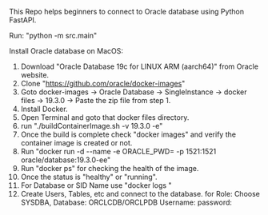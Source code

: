 This Repo helps beginners to connect to Oracle database using Python FastAPI.

Run: "python -m src.main"

Install Oracle database on MacOS:
1. Download "Oracle Database 19c for LINUX ARM (aarch64)" from Oracle website.
2. Clone "https://github.com/oracle/docker-images"
3. Goto docker-images -> Oracle Database -> SingleInstance -> docker files -> 19.3.0 -> Paste the zip file from step 1.
4. Install Docker.
5. Open Terminal and goto that docker files directory.
6. run "./buildContainerImage.sh -v 19.3.0 -e"
7. Once the build is complete check "docker images" and verify the container image is created or not.
8. Run "docker run -d --name <oracle-img-name> -e ORACLE_PWD=<password> -p 1521:1521 oracle/database:19.3.0-ee"
9. Run "docker ps" for checking the health of the image. 
10. Once the status is "healthy" or "running".
11. For Database or SID Name use "docker logs <oracle-img-name>"
12. Create Users, Tables, etc and connect to the database.
for Role: Choose SYSDBA,
    Database: ORCLCDB/ORCLPDB
    Username: <username>
    password: <password>